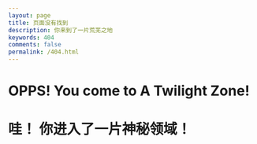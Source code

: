 ```yaml
---
layout: page
title: 页面没有找到
description: 你来到了一片荒芜之地
keywords: 404
comments: false
permalink: /404.html
---
```


# OPPS! You come to A Twilight Zone!

# 哇！ 你进入了一片神秘领域！
